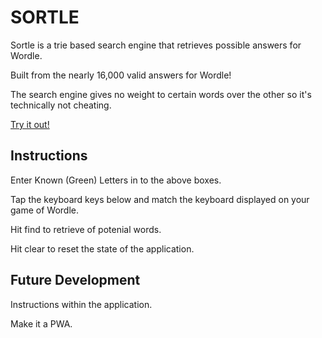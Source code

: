 # SORTLE

Sortle is a trie based search engine that retrieves possible answers for Wordle.

Built from the nearly 16,000 valid answers for Wordle!

The search engine gives no weight to certain words over the other so it's technically not cheating. 

[Try it out!](https://sortle.netlify.app/)

## Instructions

Enter Known (Green) Letters in to the above boxes. 

Tap the keyboard keys below and match the keyboard displayed on your game of Wordle.

Hit find to retrieve of potenial words. 

Hit clear to reset the state of the application. 


## Future Development

Instructions within the application. 

Make it a PWA.
 
